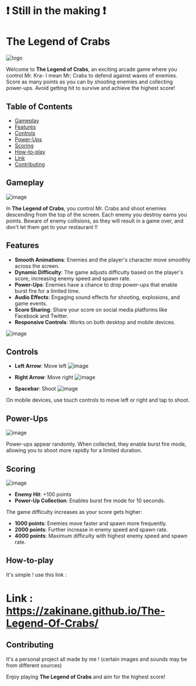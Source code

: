# ❗ Still in the making ❗
 # The Legend of Crabs
![logo](https://github.com/Zakinane/The-Legend-Of-Crabs/assets/124632016/2b5a448f-3e37-40e7-8371-4bd5310e0a4b)

Welcome to **The Legend of Crabs**, an exciting arcade game where you control Mr. Kra- I mean Mr; Crabs to defend against waves of enemies. Score as many points as you can by shooting enemies and collecting power-ups. Avoid getting hit to survive and achieve the highest score!

## Table of Contents

- [Gameplay](#gameplay)
- [Features](#features)
- [Controls](#controls)
- [Power-Ups](#power-ups)
- [Scoring](#scoring)
- [How-to-play](#how-to-play)
- [Link](#link)
- [Contributing](#contributing)


## Gameplay

![image](https://github.com/Zakinane/The-Legend-Of-Crabs/assets/124632016/8dda0fd1-120e-4d34-b54f-c274a953bfb1)

In **The Legend of Crabs**, you control Mr. Crabs and shoot enemies descending from the top of the screen. Each enemy you destroy earns you points. Beware of enemy collisions, as they will result in a game over, and don't let them get to your restaurant !!

## Features

- **Smooth Animations**: Enemies and the player's character move smoothly across the screen.
- **Dynamic Difficulty**: The game adjusts difficulty based on the player's score, increasing enemy speed and spawn rate.
- **Power-Ups**: Enemies have a chance to drop power-ups that enable burst fire for a limited time.
- **Audio Effects**: Engaging sound effects for shooting, explosions, and game events.
- **Score Sharing**: Share your score on social media platforms like Facebook and Twitter.
- **Responsive Controls**: Works on both desktop and mobile devices.

![image](https://github.com/Zakinane/The-Legend-Of-Crabs/assets/124632016/fb58603d-6021-44bd-803e-e1fad9eb9e67)

## Controls

- **Left Arrow**: Move left ![image](https://github.com/Zakinane/The-Legend-Of-Crabs/assets/124632016/f44c7508-340c-41a6-bc3b-b796b85d41f7)

- **Right Arrow**: Move right ![image](https://github.com/Zakinane/The-Legend-Of-Crabs/assets/124632016/b0a39d11-682b-4010-8b62-bfd1e759ba19)

- **Spacebar**: Shoot ![image](https://github.com/Zakinane/The-Legend-Of-Crabs/assets/124632016/66b942bf-98f1-407b-bf2c-1ac1565aceff)

On mobile devices, use touch controls to move left or right and tap to shoot.

## Power-Ups

![image](https://github.com/Zakinane/The-Legend-Of-Crabs/assets/124632016/71d8f0cc-086b-4570-a60d-fcb103b4fa64)

Power-ups appear randomly. When collected, they enable burst fire mode, allowing you to shoot more rapidly for a limited duration.

## Scoring

![image](https://github.com/Zakinane/The-Legend-Of-Crabs/assets/124632016/96280fac-46f4-422a-bef2-66c226fa68f6)

- **Enemy Hit**: +100 points
- **Power-Up Collection**: Enables burst fire mode for 10 seconds.

The game difficulty increases as your score gets higher:
- **1000 points**: Enemies move faster and spawn more frequently.
- **2000 points**: Further increase in enemy speed and spawn rate.
- **4000 points**: Maximum difficulty with highest enemy speed and spawn rate.

## How-to-play

It's simple ! use this link :
# Link : https://zakinane.github.io/The-Legend-Of-Crabs/

## Contributing

It's a personal project all made by me ! (certain images and sounds may be from different sources)

Enjoy playing **The Legend of Crabs** and aim for the highest score!
